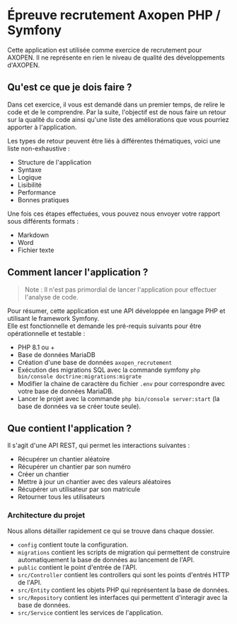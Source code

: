 # Épreuve recrutement Axopen PHP / Symfony

Cette application est utilisée comme exercice de recrutement pour AXOPEN. Il ne représente en rien le niveau de qualité des développements d'AXOPEN.

## Qu'est ce que je dois faire ?

Dans cet exercice, il vous est demandé dans un premier temps, de relire le code et de le comprendre. 
Par la suite, l'objectif est de nous faire un retour sur la qualité du code ainsi qu'une liste des améliorations que vous pourriez apporter à l'application.

Les types de retour peuvent être liés à différentes thématiques, voici une liste non-exhaustive :
- Structure de l'application
- Syntaxe
- Logique
- Lisibilité
- Performance
- Bonnes pratiques


Une fois ces étapes effectuées, vous pouvez nous envoyer votre rapport sous différents formats : 
- Markdown
- Word
- Fichier texte

## Comment lancer l'application ?

> Note : Il n'est pas primordial de lancer l'application pour effectuer l'analyse de code.

Pour résumer, cette application est une API développée en langage PHP et utilisant le framework Symfony.   
Elle est fonctionnelle et demande les pré-requis suivants pour être opérationnelle et testable :
- PHP 8.1 ou +
- Base de données MariaDB
- Création d'une base de données `axopen_recrutement`
- Exécution des migrations SQL avec la commande symfony `php bin/console doctrine:migrations:migrate`
- Modifier la chaine de caractère du fichier `.env` pour correspondre avec votre base de données MariaDB.
- Lancer le projet avec la commande `php bin/console server:start` (la base de données va se créer toute seule).


## Que contient l'application ?

Il s'agit d'une API REST, qui permet les interactions suivantes :
- Récupérer un chantier aléatoire
- Récupérer un chantier par son numéro
- Créer un chantier
- Mettre à jour un chantier avec des valeurs aléatoires
- Récupérer un utilisateur par son matricule
- Retourner tous les utilisateurs

### Architecture du projet

Nous allons détailler rapidement ce qui se trouve dans chaque dossier.

- `config` contient toute la configuration.
- `migrations` contient les scripts de migration qui permettent de construire automatiquement la base de données au lancement de l'API.
- `public` contient le point d'entrée de l'API.
- `src/Controller` contient les controllers qui sont les points d'entrés HTTP de l'API.
- `src/Entity` contient les objets PHP qui représentent la base de données.
- `src/Repository` contient les interfaces qui permettent d'interagir avec la base de données.
- `src/Service` contient les services de l'application.

